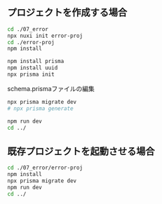 ## プロジェクトを作成する場合

```sh
cd ./07_error
npx nuxi init error-proj
cd ./error-proj
npm install
```

```sh
npm install prisma
npm install uuid
npx prisma init
```
schema.prismaファイルの編集
```sh
npx prisma migrate dev
# npx prisma generate
```

```sh
npm run dev
cd ../
```

## 既存プロジェクトを起動させる場合

```sh
cd ./07_error/error-proj
npm install
npx prisma migrate dev
npm run dev
cd ../
```